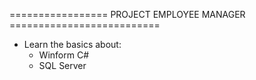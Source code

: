 ================= PROJECT EMPLOYEE MANAGER ==========================
- Learn the basics about:
  + Winform C#
  + SQL Server
